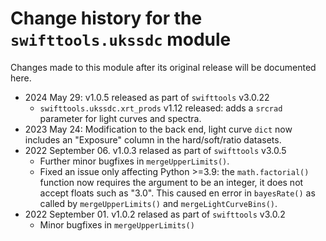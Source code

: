 # Change history for the `swifttools.ukssdc` module

Changes made to this module after its original release will be documented here.

* 2024 May 29: v1.0.5 released as part of `swifttools` v3.0.22
  * `swifttools.ukssdc.xrt_prods` v1.12 released: adds a `srcrad` parameter for light curves and spectra.
* 2023 May 24: Modification to the back end, light curve `dict` now includes an "Exposure" column in the hard/soft/ratio datasets.
* 2022 September 06. v1.0.3 relased as part of `swifttools` v3.0.5
  * Further minor bugfixes in `mergeUpperLimits()`.
  * Fixed an issue only affecting Python >=3.9: the `math.factorial()` function now requires the argument
  to be an integer, it does not accept floats such as "3.0". This caused en error in `bayesRate()` as called
  by `mergeUpperLimits()` and `mergeLightCurveBins()`.
* 2022 September 01. v1.0.2 relased as part of `swifttools` v3.0.2
  * Minor bugfixes in `mergeUpperLimits()`
